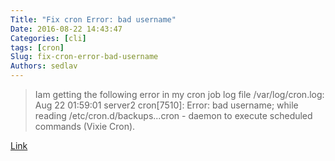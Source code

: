 ```yaml
---
Title: "Fix cron Error: bad username"
Date: 2016-08-22 14:43:47
Categories: [cli]
tags: [cron]
Slug: fix-cron-error-bad-username
Authors: sedlav
---
```


> Iam getting the following error in my cron job log file /var/log/cron.log: Aug 22 01:59:01 server2 cron[7510]: Error: bad username; while reading /etc/cron.d/backups...cron - daemon to execute scheduled commands (Vixie Cron).

[Link](http://www.cyberciti.biz/faq/error-bad-username-while-reading-linux-unix-cron/)

